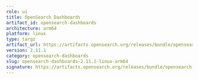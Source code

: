 ```yaml
---
role: ui
title: OpenSearch Dashboards
artifact_id: opensearch-dashboards
architecture: arm64
platform: linux
type: targz
artifact_url: https://artifacts.opensearch.org/releases/bundle/opensearch-dashboards/2.11.1/opensearch-dashboards-2.11.1-linux-arm64.tar.gz
version: 2.11.1
category: opensearch-dashboards
slug: opensearch-dashboards-2.11.1-linux-arm64
signature: https://artifacts.opensearch.org/releases/bundle/opensearch-dashboards/2.11.1/opensearch-dashboards-2.11.1-linux-arm64.tar.gz.sig
---
```


